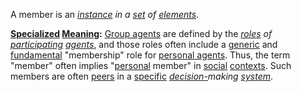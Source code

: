 A member is an *[instance](https://github.com/gcassel/Modular-Organization-Terminology/blob/master/terms/instance.md) in a [set](https://github.com/gcassel/Modular-Organization-Terminology/blob/master/terms/set.md) of [elements](https://github.com/gcassel/Modular-Organization-Terminology/blob/master/terms/element.md)*.

**[Specialized](https://github.com/gcassel/Modular-Organization-Terminology/blob/master/terms/specialize.md) [Meaning](https://github.com/gcassel/Modular-Organization-Terminology/blob/master/terms/mean.md):** [Group agents](https://github.com/gcassel/Modular-Organization-Terminology/blob/master/compound-terms/group-agent.md) are defined by the *[roles](https://github.com/gcassel/Modular-Organization-Terminology/blob/master/terms/role.md) of [participating](https://github.com/gcassel/Modular-Organization-Terminology/blob/master/terms/participate.md) [agents](https://github.com/gcassel/Modular-Organization-Terminology/blob/master/terms/agent.md)*, and those roles often include a [generic](https://github.com/gcassel/Modular-Organization-Terminology/blob/master/terms/generic.md) and [fundamental](https://github.com/gcassel/Modular-Organization-Terminology/blob/master/terms/fundamental.md) "membership" role for [personal agents](https://github.com/gcassel/Modular-Organization-Terminology/blob/master/compound-terms/personal-agent.md).   Thus, the term "member" often implies "[personal](https://github.com/gcassel/Modular-Organization-Terminology/blob/master/terms/personal.md) member" in [social](https://github.com/gcassel/Modular-Organization-Terminology/blob/master/terms/social.md) [contexts](https://github.com/gcassel/Modular-Organization-Terminology/blob/master/terms/context.md).  Such members are often [peers](https://github.com/gcassel/Modular-Organization-Terminology/blob/master/terms/peer.md) in a [specific](https://github.com/gcassel/Modular-Organization-Terminology/blob/master/terms/specific.md) *[decision-](https://github.com/gcassel/Modular-Organization-Terminology/blob/master/terms/decision.md)making [system](https://github.com/gcassel/Modular-Organization-Terminology/blob/master/terms/system.md)*.
